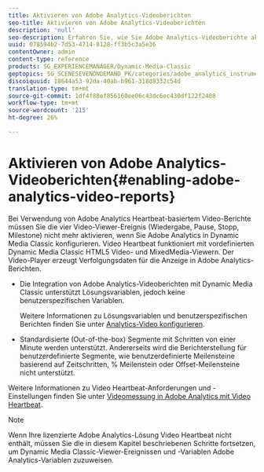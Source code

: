 ```yaml
---
title: Aktivieren von Adobe Analytics-Videoberichten
seo-title: Aktivieren von Adobe Analytics-Videoberichten
description: 'null'
seo-description: Erfahren Sie, wie Sie Adobe Analytics-Videoberichte aktivieren.
uuid: 078594b2-7d53-4714-8128-ff3b5c3a5e36
contentOwner: admin
content-type: reference
products: SG_EXPERIENCEMANAGER/Dynamic-Media-Classic
geptopics: SG_SCENESEVENONDEMAND_PK/categories/adobe_analytics_instrumentation_kit
discoiquuid: 18644a53-92da-40ab-b961-318d8332c54d
translation-type: tm+mt
source-git-commit: 1df4f88ef856160ee06c43dc6ec430df122f2408
workflow-type: tm+mt
source-wordcount: '215'
ht-degree: 26%

---
```



# Aktivieren von Adobe Analytics-Videoberichten{#enabling-adobe-analytics-video-reports}

Bei Verwendung von Adobe Analytics Heartbeat-basiertem Video-Berichte müssen Sie die vier Video-Viewer-Ereignis (Wiedergabe, Pause, Stopp, Milestone) nicht mehr aktivieren, wenn Sie Adobe Analytics in Dynamic Media Classic konfigurieren. Video Heartbeat funktioniert mit vordefinierten Dynamic Media Classic HTML5 Video- und MixedMedia-Viewern. Der Video-Player erzeugt Verfolgungsdaten für die Anzeige in Adobe Analytics-Berichten.

* Die Integration von Adobe Analytics-Videoberichten mit Dynamic Media Classic unterstützt Lösungsvariablen, jedoch keine benutzerspezifischen Variablen.

   Weitere Informationen zu Lösungsvariablen und benutzerspezifischen Berichten finden Sie unter [Analytics-Video konfigurieren](https://microsite.omniture.com/t2/help/en_US/sc/appmeasurement/hbvideo/video_analytics_config.html).

* Standardisierte (Out-of-the-box) Segmente mit Schritten von einer Minute werden unterstützt. Andererseits wird die Berichterstellung für benutzerdefinierte Segmente, wie benutzerdefinierte Meilensteine basierend auf Zeitschritten, % Meilenstein oder Offset-Meilensteine nicht unterstützt.

Weitere Informationen zu Video Heartbeat-Anforderungen und -Einstellungen finden Sie unter [Videomessung in Adobe Analytics mit Video Heartbeat](https://microsite.omniture.com/t2/help/en_US/sc/appmeasurement/hbvideo/).

>[!NOTE]
>
>Wenn Ihre lizenzierte Adobe Analytics-Lösung Video Heartbeat nicht enthält, müssen Sie die in diesem Kapitel beschriebenen Schritte fortsetzen, um Dynamic Media Classic-Viewer-Ereignissen und -Variablen Adobe Analytics-Variablen zuzuweisen.

